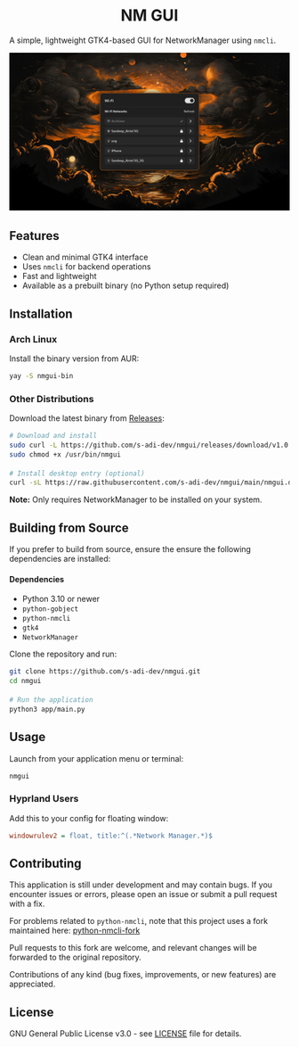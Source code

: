 <h1 align="center">NM GUI</h1>

A simple, lightweight GTK4-based GUI for NetworkManager using `nmcli`.

![Main Interface](assets/interface.png)

## Features

- Clean and minimal GTK4 interface
- Uses `nmcli` for backend operations
- Fast and lightweight
- Available as a prebuilt binary (no Python setup required)

## Installation

### Arch Linux

Install the binary version from AUR:
```bash
yay -S nmgui-bin
```

### Other Distributions

Download the latest binary from [Releases](https://github.com/s-adi-dev/nmgui/releases):

```bash
# Download and install
sudo curl -L https://github.com/s-adi-dev/nmgui/releases/download/v1.0.0/main.bin -o /usr/bin/nmgui
sudo chmod +x /usr/bin/nmgui

# Install desktop entry (optional)
curl -sL https://raw.githubusercontent.com/s-adi-dev/nmgui/main/nmgui.desktop | sudo tee /usr/share/applications/nmgui.desktop > /dev/null
```

**Note:** Only requires NetworkManager to be installed on your system.

## Building from Source

If you prefer to build from source, ensure the ensure the following dependencies are installed:

#### Dependencies

* Python 3.10 or newer
* `python-gobject`
* `python-nmcli`
* `gtk4`
* `NetworkManager`

Clone the repository and run:


```bash
git clone https://github.com/s-adi-dev/nmgui.git
cd nmgui

# Run the application
python3 app/main.py
```

## Usage

Launch from your application menu or terminal:
```bash
nmgui
```

### Hyprland Users

Add this to your config for floating window:
```ini
windowrulev2 = float, title:^(.*Network Manager.*)$
```

## Contributing

This application is still under development and may contain bugs.
If you encounter issues or errors, please open an issue or submit a pull request with a fix.

For problems related to `python-nmcli`, note that this project uses a fork maintained here:
[python-nmcli-fork](https://github.com/s-adi-dev/nmcli)

Pull requests to this fork are welcome, and relevant changes will be forwarded to the original repository.

Contributions of any kind (bug fixes, improvements, or new features) are appreciated. 

## License

GNU General Public License v3.0 - see [LICENSE](./LICENSE) file for details.
